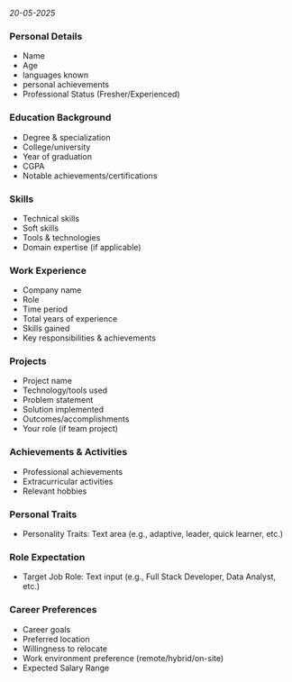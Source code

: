 *20-05-2025*
### Personal Details 
- Name
- Age
- languages known
- personal achievements
- Professional Status (Fresher/Experienced)

### Education Background
- Degree & specialization
- College/university
- Year of graduation
- CGPA
- Notable achievements/certifications
### Skills
- Technical skills
- Soft skills
- Tools & technologies 
- Domain expertise (if applicable)
### Work Experience
- Company name
- Role
- Time period
- Total years of experience
- Skills gained
- Key responsibilities & achievements
### Projects
- Project name
- Technology/tools used
- Problem statement
- Solution implemented
- Outcomes/accomplishments
- Your role (if team project)
### Achievements & Activities
- Professional achievements
- Extracurricular activities
- Relevant hobbies
### Personal Traits
- Personality Traits: Text area (e.g., adaptive, leader, quick learner, etc.)
### Role Expectation
- Target Job Role: Text input (e.g., Full Stack Developer, Data Analyst, etc.)


### Career Preferences
- Career goals
- Preferred location
- Willingness to relocate
- Work environment preference (remote/hybrid/on-site)
- Expected Salary Range


